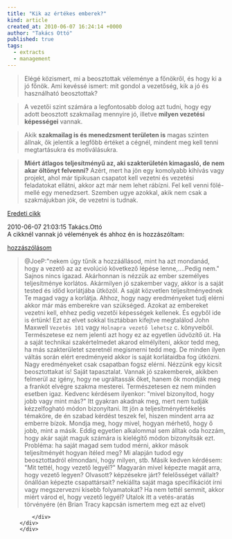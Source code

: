 ```yaml
---
title: "Kik az értékes emberek?"
kind: article
created_at: 2010-06-07 16:24:14 +0000
author: "Takács Ottó"
published: true
tags: 
  - extracts
  - management
---
```

>Elégé közismert, mi a beosztottak véleménye a főnökről, és hogy ki a jó főnök. Ami kevéssé ismert: mit gondol a vezetőség, kik a jó és használható beosztottak?

>A vezetői szint számára a legfontosabb dolog azt tudni, hogy egy adott beosztott szakmailag mennyire jó, illetve __milyen vezetési képességei__ vannak.

>Akik __szakmailag is és menedzsment területen is__ magas szinten állnak, ők jelentik a legfőbb értéket a cégnél, mindent meg kell tenni megtartásukra és motiválásukra.

>__Miért átlagos teljesítményű az, aki szakterületén kimagasló, de nem akar öltönyt felvenni?__ Azért, mert ha jön egy komolyabb kihívás vagy projekt, ahol már tipikusan csapatot kell vezetni és vezetési feladatokat ellátni, akkor azt már nem lehet rábízni. Fel kell venni fölé-mellé egy menedzsert. Szemben ugye azokkal, akik nem csak a szakmájukban jók, de vezetni is tudnak.

[Eredeti cikk](http://pasztor.freeblog.hu/archives/2010/06/02/Kik_az_rtkes_emberek/)

<!--break-->

<div class='old-comments'>
		<div class='one-old-comment'>
			<span class='comment-date'>2010-06-07 21:03:15</span>
			<span class='commenter-name'>Takács.Ottó</span>
			<div class='comment-body'>
				<span class='comment-title'>A cikknél vannak jó vélemények és ahhoz én is hozzászóltam:</comment>

[hozzászólásom](http://pasztor.freeblog.hu/archives/2010/06/02/Kik_az_rtkes_emberek/#10584964)

>@JoeP:"nekem úgy tűnik a hozzáállásod, mint ha azt mondanád, hogy a vezető az az evolúció következő lépése lenne,....Pedig nem."
>Sajnos nincs igazad. Akárhonnan is nézzük az ember személyes teljesítménye korlátos. Akármilyen jó szakember vagy, akkor is a saját tested és időd korlátjába ütközöl. A saját közvetlen teljesítményednek Te magad vagy a korlátja. Ahhoz, hogy nagy eredményeket tudj elérni akkor már más emberekre van szükséged. Azokat az embereket vezetni kell, ehhez pedig vezetői képességek kellenek. És egyből ide is értünk!
>Ezt az elvet sokkal tisztábban kifejtve megtalálod John Maxwell `Vezetés 101` vagy `Holnapra vezető lehetsz` c. könyveiből.
>Természetese ez nem jelenti azt hogy ez az egyetlen üdvözítő út. Ha a saját technikai szakértelmedet akarod elmélyíteni, akkor tedd meg, ha más szakterületet szeretnél megismerni tedd meg. De minden ilyen váltás során elért eredményeid akkor is saját korlátaidba fog ütközni. Nagy eredményeket csak csapatban fogsz elérni.
>Nézzünk egy kicsit beosztottakat is! Saját tapasztalat. Vannak jó szakemberek, akikben felmerül az igény, hogy ne ugráltassák őket, hanem ők mondják meg a frankót elvégre szakma mesterei. Természetesen ez nem minden esetben igaz.
>Kedvenc kérdésem ilyenkor: "mivel bizonyítod, hogy jobb vagy mint más?" Itt gyakran akadnak meg, mert nem tudják kézzelfogható módon bizonyítani. Itt jön a teljesítményértékelés témaköre, de én szabad kérdést teszek fel, hiszen mindent arra az emberre bízok. Mondja meg, hogy mivel, hogyan mérhető, hogy ő jobb, mint a másik. Eddig egyetlen alkalommal sem álltak oda hozzám, hogy akár saját maguk számára is kielégítő módon bizonyítsák ezt. Probléma: ha saját magad sem tudod mérni, akkor mások teljesítményét hogyan ítéled meg? Mi alapján tudod egy beosztottadról elmondani, hogy milyen, stb.
>Másik kedven kérdésem: "Mit tettél, hogy vezető legyél?" Magyarán mivel képezte magát arra, hogy vezető legyen? Olvasott? képzésekre járt? felelősséget vállalt? önállóan képezte csapattársait? nekiállta saját maga specifikációt írni vagy megszervezni kisebb folyamatokat? Ha nem tettél semmit, akkor miért várod el, hogy vezető legyél? Utalok itt a vetés-aratás törvényére (én Brian Tracy kapcsán ismertem meg ezt az elvet)

			</div>
		</div>
		</div>